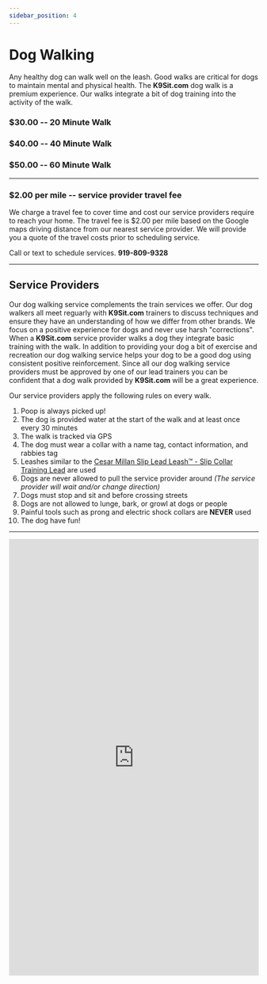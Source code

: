 ```yaml
---
sidebar_position: 4
---
```

# Dog Walking
Any healthy dog can walk well on the leash. Good walks are critical for dogs to
maintain mental and physical health. The **K9Sit.com** dog walk is a premium
experience. Our walks integrate a bit of dog training into the activity of the
walk.

### $30.00 -- 20 Minute Walk
### $40.00 -- 40 Minute Walk
### $50.00 -- 60 Minute Walk

<hr />

### $2.00 per mile -- service provider travel fee

We charge a travel fee to cover time and cost our service providers require to
reach your home. The travel fee is $2.00 per mile based on the Google maps
driving distance from our nearest service provider. We will provide you a quote
of the travel costs prior to scheduling service.

Call or text to schedule services.
**919-809-9328**

<hr />

## Service Providers
Our dog walking service complements the train services we offer. Our dog
walkers all meet reguarly with **K9Sit.com** trainers to discuss techniques and
ensure they have an understanding of how we differ from other brands. We focus
on a positive experience for dogs and never use harsh "corrections". When a
**K9Sit.com** service provider walks a dog they integrate basic training with
the walk. In addition to providing your dog a bit of exercise and recreation
our dog walking service helps your dog to be a good dog using consistent
positive reinforcement. Since all our dog walking service providers must be
approved by one of our lead trainers you can be confident that a dog walk
provided by **K9Sit.com** will be a great experience.

Our service providers apply the following rules on every walk.

1. Poop is always picked up!
2. The dog is provided water at the start of the walk and at least once every 30 minutes
3. The walk is tracked via GPS
4. The dog must wear a collar with a name tag, contact information, and rabbies tag
5. Leashes similar to the [Cesar Millan Slip Lead Leash™ - Slip Collar Training Lead](https://www.amazon.com/Cesar-Millan-Leash-Training-Regular/dp/B071PDPZK6) are used
6. Dogs are never allowed to pull the service provider around _(The service provider will wait and/or change direction)_
7. Dogs must stop and sit and before crossing streets
8. Dogs are not allowed to lunge, bark, or growl at dogs or people
9. Painful tools such as prong and electric shock collars are **NEVER** used
10. The dog have fun!

<hr/>

<iframe
allowfullscreen
frameborder="0"
height="881"
src="https://www.youtube.com/embed/knmtMffM_ho?rel=0"
title="Walking well on the Leash"
width="100%"
/>
